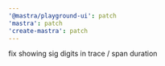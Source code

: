```yaml
---
'@mastra/playground-ui': patch
'mastra': patch
'create-mastra': patch
---
```


fix showing sig digits in trace / span duration

